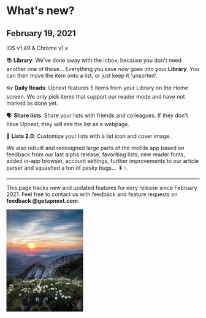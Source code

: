 # What's new?

## February 19, 2021

iOS v1.49 & Chrome v1.x

📚  **Library**: We've done away with the inbox, because you don't need another one of those... Everything you save now goes into your **Library**. You can then move the item onto a list, or just keep it 'unsorted'.

👓  **Daily Reads**: Upnext features 5 items from your Library on the Home screen. We only pick items that support our reader mode and have not marked as done yet.

🗣  **Share lists**: Share your lists with friends and colleagues. If they don't have Upnext, they will see the list as a webpage.

🎨  **Lists 2.0**: Customize your lists with a list icon and cover image. 

We also rebuilt and redesigned large parts of the mobile app based on feedback from our last alpha release, favoriting lists, new reader fonts, added in-app browser, account settings, further improvements to our article parser and squashed a ton of pesky bugs... 🪳💥

---

This page tracks new and updated features for eery release since February 2021. Feel free to contact us with feedback and feature requests on **feedback @getupnext.com**.

![What's%20new%20ae5a89bbc69149a1bd81e9ef90379f3a/Untitled.png](What's%20new%20ae5a89bbc69149a1bd81e9ef90379f3a/Untitled.png)